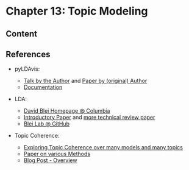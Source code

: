 # Chapter 13: Topic Modeling

## Content

## References

- pyLDAvis:
    - [Talk by the Author](https://speakerdeck.com/bmabey/visualizing-topic-models) and [Paper by (original) Author](http://www.aclweb.org/anthology/W14-3110)
    - [Documentation](http://pyldavis.readthedocs.io/en/latest/index.html)
- LDA:
    - [David Blei Homepage @ Columbia](http://www.cs.columbia.edu/~blei/)
    - [Introductory Paper](http://www.cs.columbia.edu/~blei/papers/Blei2012.pdf) and [more technical review paper](http://www.cs.columbia.edu/~blei/papers/BleiLafferty2009.pdf)
    - [Blei Lab @ GitHub](https://github.com/Blei-Lab)

- Topic Coherence:
    - [Exploring Topic Coherence over many models and many topics](https://www.aclweb.org/anthology/D/D12/D12-1087.pdf)
    - [Paper on various Methods](http://www.aclweb.org/anthology/N10-1012)
    - [Blog Post - Overview](http://qpleple.com/topic-coherence-to-evaluate-topic-models/)
